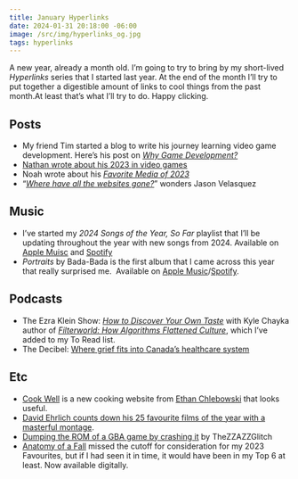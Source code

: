 ```yaml
---
title: January Hyperlinks
date: 2024-01-31 20:18:00 -06:00
image: /src/img/hyperlinks_og.jpg
tags: hyperlinks
---
```


A new year, already a month old. I’m going to try to bring by my short-lived _Hyperlinks_ series that I started last year. At the end of the month I’ll try to put together a digestible amount of links to cool things from the past month.At least that’s what I’ll try to do. Happy clicking.

## Posts

- My friend Tim started a blog to write his journey learning video game development. Here’s his post on [*Why Game Development?*](https://timmyis.online/posts/why-game-development/)
- [Nathan wrote about his 2023 in video games](https://blog.interestingtimes.ca/2024/01/09/2023-gaming-roundup/)
- Noah wrote about his [*Favorite Media of 2023*](https://noahjacob.us/words/2023-favorites.html)
- “[*Where have all the websites gone?*](https://www.fromjason.xyz/p/notebook/where-have-all-the-websites-gone/)” wonders Jason Velasquez

## Music
- I’ve started my *2024 Songs of the Year, So Far* playlist that I’ll be updating throughout the year with new songs from 2024. Available on [Apple Muisc](https://music.apple.com/ca/playlist/2024-songs-of-the-year-so-far/pl.u-rloGt9kBXvX) and [Spotify](https://open.spotify.com/playlist/2pDA8hX5SivVgQlcqEDyfy?si=e2d8ecf957a2461f)
- *Portraits* by Bada-Bada is the first album that I came across this year that really surprised me.  Available on [Apple Music](https://music.apple.com/ca/album/portraits/1723410920)/[Spotify](https://open.spotify.com/intl-fr/album/7iDadpVq34tFKi6P5Rquqh?si=x-VCApMXRwGIQmO0PDJsIA).

## Podcasts
- The Ezra Klein Show: [*How to Discover Your Own Taste*](https://overcast.fm/+oiPX6OddI) with Kyle Chayka author of [*Filterworld: How Algorithms Flattened Culture*](https://www.indigo.ca/en-ca/filterworld-how-algorithms-flattened-culture/9780385548281.html), which I’ve added to my To Read list.
- The Decibel: [Where grief fits into Canada’s healthcare system](https://overcast.fm/+tafl3J9Zs)

## Etc
- [Cook Well](https://www.cookwell.com) is a new cooking website from [Ethan Chlebowski](https://www.ethanchlebowski.com) that looks useful.
- [David Ehrlich counts down his 25 favourite films of the year with a masterful montage](https://vimeo.com/900680873).
- [Dumping the ROM of a GBA game by crashing it](https://youtu.be/0-7PSmYYHF0) by TheZZAZZGlitch
- [Anatomy of a Fall](https://www.justwatch.com/ca/movie/anatomie-dune-chute) missed the cutoff for consideration for my 2023 Favourites, but if I had seen it in time, it would have been in my Top 6 at least. Now available digitally.
